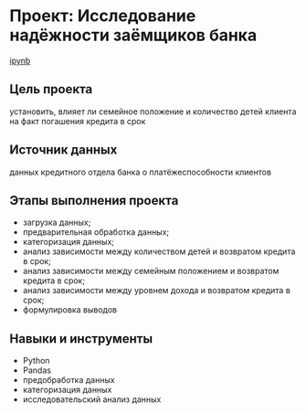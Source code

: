 # Проект: Исследование надёжности заёмщиков банка
[ipynb](https://github.com/VeraNovich/Yandex.Praktikum_DA_projects/blob/main/02_Исследование%20надежности%20заемщиков/02_project.ipynb)

## Цель проекта
установить, влияет ли семейное положение и количество детей клиента на факт погашения кредита в срок

## Источник данных
данных кредитного отдела банка о платёжеспособности клиентов

## Этапы выполнения проекта
* загрузка данных; 
* предварительная обработка данных; 
* категоризация данных; 
* анализ зависимости между количеством детей и возвратом кредита в срок; 
* анализ зависимости между семейным положением и возвратом кредита в срок;
* анализ зависимости между уровнем дохода и возвратом кредита в срок;
* формулировка выводов

## Навыки и инструменты
* Python
* Pandas
* предобработка данных
* категоризация данных
* исследовательский анализ данных
